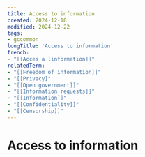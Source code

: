 ```yaml
---
title: Access to information
created: 2024-12-18
modified: 2024-12-22
tags:
- gccommon
longTitle: 'Access to information'
french:
- "[[Acces a linformation]]"
relatedTerm:
- "[[Freedom of information]]"
- "[[Privacy]"
- "[[Open government]]"
- "[[Information requests]]"
- "[[Information]]"
- "[[Confidentiality]]"
- "[[Censorship]]"
---
```

# Access to information

